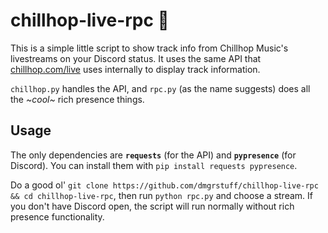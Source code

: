 # chillhop-live-rpc 🦝

This is a simple little script to show track info from Chillhop Music's livestreams on your Discord status. It uses the same API that [chillhop.com/live](https://chillhop.com/live) uses internally to display track information.

`chillhop.py` handles the API, and `rpc.py` (as the name suggests) does all the *\~cool\~* rich presence things.

## Usage

The only dependencies are **`requests`** (for the API) and **`pypresence`** (for Discord). You can install them with `pip install requests pypresence`.

Do a good ol' `git clone https://github.com/dmgrstuff/chillhop-live-rpc && cd chillhop-live-rpc`, then run `python rpc.py` and choose a stream. If you don't have Discord open, the script will run normally without rich presence functionality.